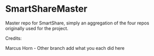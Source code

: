 # SmartShareMaster
Master repo for SmartShare, simply an aggregation of the four repos originally used for the project.


Credits:

Marcus Horn - Other branch
add what you each did here

